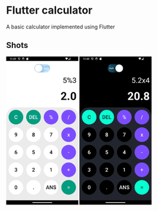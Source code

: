 # Flutter calculator

A basic calculator implemented using Flutter

## Shots
 <div class="row">
  <div class="column">
   <img src="assets/images/Screenshot_1717670974.png"  height="400"/>
    <img src="assets/images/Screenshot_1717670940.png" height="400"/>
   </div>
</div>